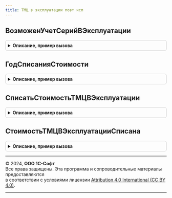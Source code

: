 ```yaml
---
title: ТМЦ в эксплуатации повт исп
---
```



## ВозможенУчетСерийВЭксплуатации
<details style="margin: 1em 0; padding: 0.5em; border: 1px solid #ccc; border-radius: 6px;">

<summary style="font-weight: bold; cursor: pointer;">Описание, пример вызова</summary>

```bsl

// Определяет возможен ли учет серий в эксплуатации.
//
// Возвращаемое значение:
//  Булево - Истина, если есть учетная политика с включенным учетом серий в эксплуатации
Функция ВозможенУчетСерийВЭксплуатации() Экспорт
```

Пример вызова
```bsl
Результат = ТМЦВЭксплуатацииПовтИсп.ВозможенУчетСерийВЭксплуатации() 
```
</details>

## ГодСписанияСтоимости
<details style="margin: 1em 0; padding: 0.5em; border: 1px solid #ccc; border-radius: 6px;">

<summary style="font-weight: bold; cursor: pointer;">Описание, пример вызова</summary>

```bsl

//++ НЕ УТ

//++ Локализация

// Возвращает год списания стоимости ТМЦ в эксплуатации.
//
// Параметры:
//	Организация - СправочникСсылка.Организации - организация, для которой определяется настройка.
//
// Возвращаемое значение:
//	Дата - Год списания стоимости.
//
Функция ГодСписанияСтоимости(Организация) Экспорт
```

Пример вызова
```bsl
Результат = ТМЦВЭксплуатацииПовтИсп.ГодСписанияСтоимости(Организация) 
```
</details>

## СписатьСтоимостьТМЦВЭксплуатации
<details style="margin: 1em 0; padding: 0.5em; border: 1px solid #ccc; border-radius: 6px;">

<summary style="font-weight: bold; cursor: pointer;">Описание, пример вызова</summary>

```bsl

// Возвращает необходимость списания стоимости ТМЦ в эксплуатации.
//
// Параметры:
//	Организация - СправочникСсылка.Организации - организация, для которой определяется настройка.
//	Период - Дата - дата, на которую определяется настройка.
//
// Возвращаемое значение:
//	Булево - Истина, если стоимость списывается.
//
Функция СписатьСтоимостьТМЦВЭксплуатации(Организация, Период) Экспорт
```

Пример вызова
```bsl
Результат = ТМЦВЭксплуатацииПовтИсп.СписатьСтоимостьТМЦВЭксплуатации(Организация, Период) 
```
</details>

## СтоимостьТМЦВЭксплуатацииСписана
<details style="margin: 1em 0; padding: 0.5em; border: 1px solid #ccc; border-radius: 6px;">

<summary style="font-weight: bold; cursor: pointer;">Описание, пример вызова</summary>

```bsl

// Определяет списана ли стоимость ТМЦ в эксплуатации.
//
// Параметры:
//	Организация - СправочникСсылка.Организации - организация, для которой определяется настройка.
//	Период - Дата - дата, на которую определяется настройка.
//
// Возвращаемое значение:
//	Булево - Истина, если стоимость списана.
//
Функция СтоимостьТМЦВЭксплуатацииСписана(Организация, Период) Экспорт
```

Пример вызова
```bsl
Результат = ТМЦВЭксплуатацииПовтИсп.СтоимостьТМЦВЭксплуатацииСписана(Организация, Период) 
```
</details>

---

© 2024, **ООО 1С-Софт**  
Все права защищены. Эта программа и сопроводительные материалы предоставляются  
в соответствии с условиями лицензии [Attribution 4.0 International (CC BY 4.0)](https://creativecommons.org/licenses/by/4.0/legalcode).

---
